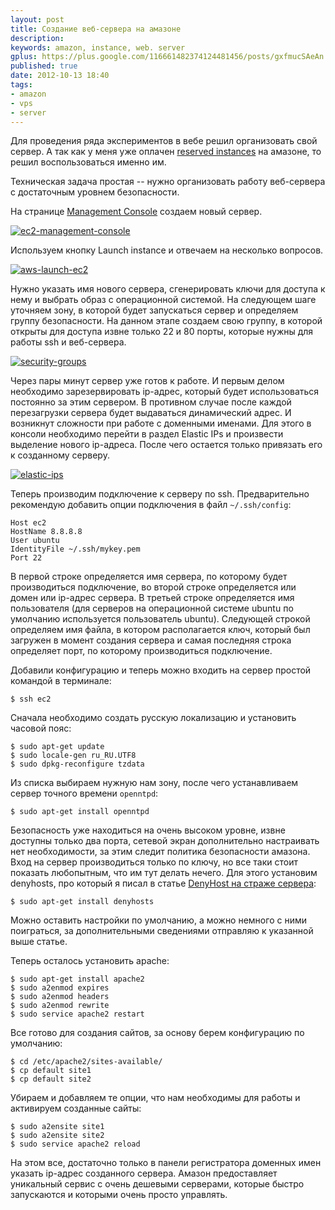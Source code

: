 ```yaml
---
layout: post
title: Создание веб-сервера на амазоне
description: 
keywords: amazon, instance, web. server
gplus: https://plus.google.com/116661482374124481456/posts/gxfmucSAeAn
published: true
date: 2012-10-13 18:40
tags:
- amazon
- vps
- server
---
```


Для проведения ряда экспериментов в вебе решил организовать свой сервер. А так как у меня уже оплачен [reserved instances](http://aws.amazon.com/ec2/reserved-instances/) на амазоне, то решил воспользоваться именно им.

Техническая задача простая -- нужно организовать работу веб-сервера с достаточным уровнем безопасности.

На странице [Management Console](https://console.aws.amazon.com/console/home) создаем новый сервер.

[![ec2-management-console][1]](http://static.juev.org/2012/10/ec2-management-console.png)

[1]: http://static.juev.org/2012/10/ec2-management-console-th.png

Используем кнопку Launch instance и отвечаем на несколько вопросов.

[![aws-launch-ec2][2]](http://static.juev.org/2012/10/aws-launch-ec2.png)

[2]: http://static.juev.org/2012/10/aws-launch-ec2.png

Нужно указать имя нового сервера, сгенерировать ключи для доступа к нему и выбрать образ с операционной системой. На следующем шаге уточняем зону, в которой будет запускаться сервер и определяем группу безопасности. На данном этапе создаем свою группу, в которой открыты для доступа извне только 22 и 80 порты, которые нужны для работы ssh и веб-сервера.

[![security-groups][3]](http://static.juev.org/2012/10/security-groups.png)

[3]: http://static.juev.org/2012/10/security-groups-th.png

Через пары минут сервер уже готов к работе. И первым делом необходимо зарезервировать ip-адрес, который будет использоваться постоянно за этим сервером. В противном случае после каждой перезагрузки сервера будет выдаваться динамический адрес. И возникнут сложности при работе с доменными именами. Для этого в консоли необходимо перейти в раздел Elastic IPs и произвести выделение нового ip-адреса. После чего остается только привязать его к созданному серверу.

[![elastic-ips][4]](http://static.juev.org/2012/10/elastic-ips.png)

[4]: http://static.juev.org/2012/10/elastic-ips-th.png

Теперь производим подключение к серверу по ssh. Предварительно рекомендую добавить опции подключения в файл `~/.ssh/config`:

    Host ec2
    HostName 8.8.8.8
    User ubuntu
    IdentityFile ~/.ssh/mykey.pem
    Port 22

В первой строке определяется имя сервера, по которому будет производиться подключение, во второй строке определяется или домен или ip-адрес сервера. В третьей строке определяется имя пользователя (для серверов на операционной системе ubuntu по умолчанию используется пользователь ubuntu). Следующей строкой определяем имя файла, в котором располагается ключ, который был загружен в момент создания сервера и самая последняя строка определяет порт, по которому производиться подключение.

Добавили конфигурацию и теперь можно входить на сервер простой командой в терминале:

    $ ssh ec2

Сначала необходимо создать русскую локализацию и установить часовой пояс:

    $ sudo apt-get update
    $ sudo locale-gen ru_RU.UTF8
    $ sudo dpkg-reconfigure tzdata

Из списка выбираем нужную нам зону, после чего устанавливаем сервер точного времени `openntpd`:

    $ sudo apt-get install openntpd

Безопасность уже находиться на очень высоком уровне, извне доступны только два порта, сетевой экран дополнительно настраивать нет необходимости, за этим следит политика безопасности амазона. Вход на сервер производиться только по ключу, но все таки стоит показать любопытным, что им тут делать нечего. Для этого установим denyhosts, про который я писал в статье [DenyHost на страже сервера](http://www.juev.ru/2011/01/15/denyhost-security-server/):

    $ sudo apt-get install denyhosts

Можно оставить настройки по умолчанию, а можно немного с ними поиграться, за дополнительными сведениями отправляю к указанной выше статье.

Теперь осталось установить apache:

    $ sudo apt-get install apache2
    $ sudo a2enmod expires
    $ sudo a2enmod headers
    $ sudo a2enmod rewrite
    $ sudo service apache2 restart

Все готово для создания сайтов, за основу берем конфигурацию по умолчанию:

    $ cd /etc/apache2/sites-available/
    $ cp default site1
    $ cp default site2

Убираем и добавляем те опции, что нам необходимы для работы и активируем созданные сайты:

    $ sudo a2ensite site1
    $ sudo a2ensite site2
    $ sudo service apache2 reload

На этом все, достаточно только в панели регистратора доменных имен указать ip-адрес созданного сервера.
Амазон предоставляет уникальный сервис с очень дешевыми серверами, которые быстро запускаются и которыми очень просто управлять.
